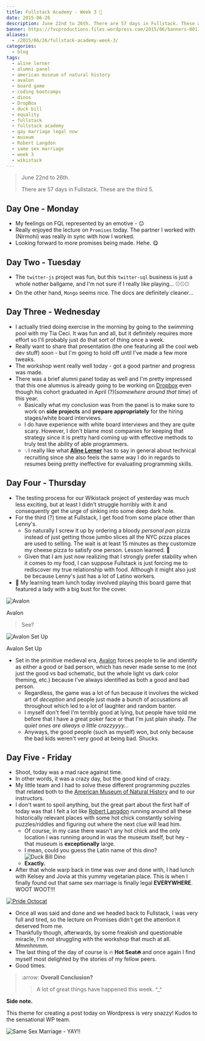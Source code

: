 ```yaml
---
title: Fullstack Academy - Week 3 🔦
date: 2015-06-26
description: June 22nd to 26th. There are 57 days in Fullstack. These are the third 5.
banner: https://fvcproductions.files.wordpress.com/2015/06/banners-0011.jpg
aliases:
  - /2015/06/26/fullstack-academy-week-3/
categories:
  - blog
tags:
  - aline lerner
  - alumni panel
  - american museum of natural history
  - avalon
  - board game
  - coding bootcamps
  - dinos
  - DropBox
  - duck bill
  - equality
  - fullstack
  - fullstack academy
  - gay marriage legal now
  - museum
  - Robert Langdon
  - same sex marriage
  - week 3
  - wikistack
---
```


> June 22nd to 26th.
>
> There are 57 days in Fullstack. These are the third 5.

## Day One - Monday

* My feelings on FQL represented by an emotive - 😐
* Really enjoyed the lecture on `Promises` today. The partner I worked with (Nirmohi) was really in sync with how I worked.
* Looking forward to more promises being made. Hehe. 😋

## Day Two - Tuesday

* The `twitter-js` project was fun, but this `twitter-sql` business is just a whole nother ballgame, and I'm not sure if I really like playing… ⚾️⚾️⚾️
* On the other hand, `Mongo` seems nice. The docs are definitely cleaner…

## Day Three - Wednesday

* I actually tried doing exercise in the morning by going to the swimming pool with my Tia Ceci. It was fun and all, but it definitely requires more effort so I'll probably just do that sort of thing once a week.
* Really want to share that presentation (the one featuring all the cool web dev stuff) soon - but I'm going to hold off until I've made a few more tweaks.
* The workshop went really well today - got a good partner and progress was made.
* There was a brief alumni panel today as well and I'm pretty impressed that this one alumnus is already going to be working on [Dropbox](//dropbox.com 'Dropbox') even though his cohort graduated in April (?)(_somewhere around that time_) of this year.
  * Basically what my conclusion was from the panel is to make sure to work on **side projects** and **prepare appropriately** for the hiring stages/white board interviews.
  * I do have experience with white board interviews and they are quite scary. However, I don't blame most companies for keeping that strategy since it is pretty hard coming up with effective methods to truly test the ability of able programmers.
  * 💡I really like what [**Aline Lerner**](//blog.alinelerner.com/ "Aline Lerner's Blog") has to say in general about technical recruiting since she also feels the same way I do in regards to resumes being pretty ineffective for evaluating programming skills.

## Day Four - Thursday

* The testing process for our Wikistack project of yesterday was much less exciting, but at least I didn't struggle horribly with it and consequently get the urge of sinking into some deep dark hole.
* For the third (?) time at Fullstack, I get food from some place other than Lenny's.
  * So naturally I screw it up by ordering a bloody _personal pan_ pizza instead of just getting those jumbo slices all the NYC pizza places are used to selling. The wait is at least 15 minutes as they customize my cheese pizza to satisfy one person. Lesson learned. 🍕
  * Given that I am just now realizing that I strongly prefer stability when it comes to my food, I can suppose Fullstack is just forcing me to rediscover my true relationship with food. Although it might also just be because Lenny's just has a lot of Latino workers.
* 🍴 My learning team lunch today involved playing this board game that featured a lady with a big bust for the cover.

![Avalon](//cf.geekdo-images.com/images/pic1398895_md.jpg)

Avalon

> See?

![Avalon Set
Up](//www.boardgamequest.com/wp-content/uploads/2013/07/Resistance-Avalon-Feature.jpg)

Avalon Set Up

* Set in the primitive medieval era, [Avalon](//www.amazon.com/Indie-Boards-Cards-AVA1IBC-Resistance/dp/B009SAAV0C 'Avalon') forces people to lie and identify as either a good or bad person, which has never made sense to me (not just the good vs bad schematic, but the whole light vs dark color theming, etc.) because I've always identified as both a good and bad person.
  * Regardless, the game was a lot of fun because it involves the wicked art of _deception_ and people just made a bunch of accusations all throughout which led to a lot of laughter and random banter.
  * I myself don't feel I'm terribly good at lying, but people have told me before that I have a great poker face or that I'm just plain shady. _The quiet ones are always a little crazzyyyy…_
  * Anyways, the good people (such as myself) won, but only because the bad kids weren't very good at being bad. Shucks.

## Day Five - Friday

* Shoot, today was a mad race against time.
* In other words, it was a crazy day, but the good kind of crazy.
* My little team and I had to solve these different programming puzzles that related both to the [American Museum of Natural History](//www.amnh.org/) and to our instructors.
* I don't want to spoil anything, but the great part about the first half of today was that I felt a lot like [Robert Langdon](//www.wikiwand.com/en/Robert_Langdon 'Robert Langdon') running around all these historically relevant places with some hot chick constantly solving puzzles/riddles and figuring out where the next clue will lead him.
  * Of course, in my case there wasn't any hot chick and the only location I was running around in was the museum itself, but hey - that museum is **exceptionally** large.
  * I mean, could you guess the Latin name of this dino? ![Duck Bill
Dino](//www.amnh.org/var/ezflow_site/storage/images/media/amnh/images/exhibitions/permanent-exhibitions/fossil-halls/hall-of-ornithischian-dinosaurs2/duck-billed-dinosaur/149935-1-eng-US/duck-billed-dinosaur_dynamic_lead_slide.jpg)
  * **Exactly.**
* After that whole warp back in time was over and done with, I had lunch with Kelsey and Jovia at this yummy vegetarian place. This is when I finally found out that same sex marriage is finally legal **EVERYWHERE**. WOOT WOOT!!!

[![Pride
Octocat](//fvcproductions.files.wordpress.com/2015/06/pride-octocat.png)](//fvcproductions.files.wordpress.com/2015/06/pride-octocat.png)

* Once all was said and done and we headed back to Fullstack, I was very full and tired, so the lecture on Promises didn't get the attention it deserved from me.
* Thankfully though, afterwards, by some freakish and questionable miracle, I'm not struggling with the workshop that much at all. _Mmmhmmm._
* The last thing of the day of course is 🔥 **Hot Seat🔥** and once again I find myself most delighted by the stories of my fellow peers.
* Good times.

> :arrow: **Overall Conclusion?**
>
> > A lot of great things have happened this week. \^\_\^

**Side note.**

This theme for creating a post today on Wordpress is very snazzy! Kudos to the sensational WP team.

![Same Sex Marriage - YAY!!](//fvcproductions.files.wordpress.com/2015/06/screenshot-2015-06-26-22-58-42.png?w=660)
